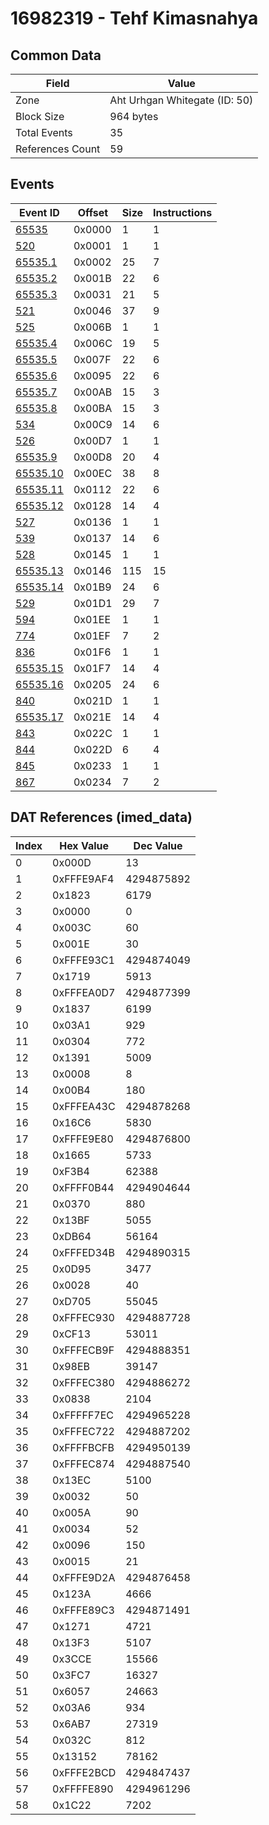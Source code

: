 # 16982319 - Tehf Kimasnahya

## Common Data

| Field            | Value                         |
|------------------|-------------------------------|
| Zone             | Aht Urhgan Whitegate (ID: 50) |
| Block Size       | 964 bytes                     |
| Total Events     | 35                            |
| References Count | 59                            |

## Events

| Event ID                  | Offset   |   Size |   Instructions |
|---------------------------|----------|--------|----------------|
| [65535](./65535.md)       | 0x0000   |      1 |              1 |
| [520](./520.md)           | 0x0001   |      1 |              1 |
| [65535.1](./65535.1.md)   | 0x0002   |     25 |              7 |
| [65535.2](./65535.2.md)   | 0x001B   |     22 |              6 |
| [65535.3](./65535.3.md)   | 0x0031   |     21 |              5 |
| [521](./521.md)           | 0x0046   |     37 |              9 |
| [525](./525.md)           | 0x006B   |      1 |              1 |
| [65535.4](./65535.4.md)   | 0x006C   |     19 |              5 |
| [65535.5](./65535.5.md)   | 0x007F   |     22 |              6 |
| [65535.6](./65535.6.md)   | 0x0095   |     22 |              6 |
| [65535.7](./65535.7.md)   | 0x00AB   |     15 |              3 |
| [65535.8](./65535.8.md)   | 0x00BA   |     15 |              3 |
| [534](./534.md)           | 0x00C9   |     14 |              6 |
| [526](./526.md)           | 0x00D7   |      1 |              1 |
| [65535.9](./65535.9.md)   | 0x00D8   |     20 |              4 |
| [65535.10](./65535.10.md) | 0x00EC   |     38 |              8 |
| [65535.11](./65535.11.md) | 0x0112   |     22 |              6 |
| [65535.12](./65535.12.md) | 0x0128   |     14 |              4 |
| [527](./527.md)           | 0x0136   |      1 |              1 |
| [539](./539.md)           | 0x0137   |     14 |              6 |
| [528](./528.md)           | 0x0145   |      1 |              1 |
| [65535.13](./65535.13.md) | 0x0146   |    115 |             15 |
| [65535.14](./65535.14.md) | 0x01B9   |     24 |              6 |
| [529](./529.md)           | 0x01D1   |     29 |              7 |
| [594](./594.md)           | 0x01EE   |      1 |              1 |
| [774](./774.md)           | 0x01EF   |      7 |              2 |
| [836](./836.md)           | 0x01F6   |      1 |              1 |
| [65535.15](./65535.15.md) | 0x01F7   |     14 |              4 |
| [65535.16](./65535.16.md) | 0x0205   |     24 |              6 |
| [840](./840.md)           | 0x021D   |      1 |              1 |
| [65535.17](./65535.17.md) | 0x021E   |     14 |              4 |
| [843](./843.md)           | 0x022C   |      1 |              1 |
| [844](./844.md)           | 0x022D   |      6 |              4 |
| [845](./845.md)           | 0x0233   |      1 |              1 |
| [867](./867.md)           | 0x0234   |      7 |              2 |

## DAT References (imed_data)

|   Index | Hex Value   |   Dec Value |
|---------|-------------|-------------|
|       0 | 0x000D      |          13 |
|       1 | 0xFFFE9AF4  |  4294875892 |
|       2 | 0x1823      |        6179 |
|       3 | 0x0000      |           0 |
|       4 | 0x003C      |          60 |
|       5 | 0x001E      |          30 |
|       6 | 0xFFFE93C1  |  4294874049 |
|       7 | 0x1719      |        5913 |
|       8 | 0xFFFEA0D7  |  4294877399 |
|       9 | 0x1837      |        6199 |
|      10 | 0x03A1      |         929 |
|      11 | 0x0304      |         772 |
|      12 | 0x1391      |        5009 |
|      13 | 0x0008      |           8 |
|      14 | 0x00B4      |         180 |
|      15 | 0xFFFEA43C  |  4294878268 |
|      16 | 0x16C6      |        5830 |
|      17 | 0xFFFE9E80  |  4294876800 |
|      18 | 0x1665      |        5733 |
|      19 | 0xF3B4      |       62388 |
|      20 | 0xFFFF0B44  |  4294904644 |
|      21 | 0x0370      |         880 |
|      22 | 0x13BF      |        5055 |
|      23 | 0xDB64      |       56164 |
|      24 | 0xFFFED34B  |  4294890315 |
|      25 | 0x0D95      |        3477 |
|      26 | 0x0028      |          40 |
|      27 | 0xD705      |       55045 |
|      28 | 0xFFFEC930  |  4294887728 |
|      29 | 0xCF13      |       53011 |
|      30 | 0xFFFECB9F  |  4294888351 |
|      31 | 0x98EB      |       39147 |
|      32 | 0xFFFEC380  |  4294886272 |
|      33 | 0x0838      |        2104 |
|      34 | 0xFFFFF7EC  |  4294965228 |
|      35 | 0xFFFEC722  |  4294887202 |
|      36 | 0xFFFFBCFB  |  4294950139 |
|      37 | 0xFFFEC874  |  4294887540 |
|      38 | 0x13EC      |        5100 |
|      39 | 0x0032      |          50 |
|      40 | 0x005A      |          90 |
|      41 | 0x0034      |          52 |
|      42 | 0x0096      |         150 |
|      43 | 0x0015      |          21 |
|      44 | 0xFFFE9D2A  |  4294876458 |
|      45 | 0x123A      |        4666 |
|      46 | 0xFFFE89C3  |  4294871491 |
|      47 | 0x1271      |        4721 |
|      48 | 0x13F3      |        5107 |
|      49 | 0x3CCE      |       15566 |
|      50 | 0x3FC7      |       16327 |
|      51 | 0x6057      |       24663 |
|      52 | 0x03A6      |         934 |
|      53 | 0x6AB7      |       27319 |
|      54 | 0x032C      |         812 |
|      55 | 0x13152     |       78162 |
|      56 | 0xFFFE2BCD  |  4294847437 |
|      57 | 0xFFFFE890  |  4294961296 |
|      58 | 0x1C22      |        7202 |
